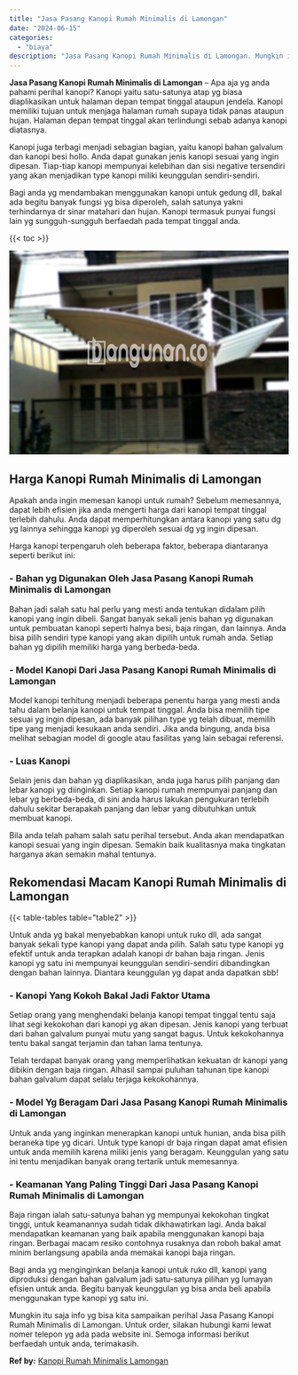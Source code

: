 ```yaml
---
title: "Jasa Pasang Kanopi Rumah Minimalis di Lamongan"
date: "2024-06-15"
categories: 
  - "biaya"
description: "Jasa Pasang Kanopi Rumah Minimalis di Lamongan. Mungkin itu saja info yg bisa kita sampaikan perihal Jasa Pasang Kanopi Rumah Minimalis di Lamongan. Untuk or..."
---
```


**Jasa Pasang Kanopi Rumah Minimalis di Lamongan** – Apa aja yg anda pahami perihal kanopi? Kanopi yaitu satu-satunya atap yg biasa diaplikasikan untuk halaman depan tempat tinggal ataupun jendela. Kanopi memiliki tujuan untuk menjaga halaman rumah supaya tidak panas ataupun hujan. Halaman depan tempat tinggal akan terlindungi sebab adanya kanopi diatasnya.

Kanopi juga terbagi menjadi sebagian bagian, yaitu kanopi bahan galvalum dan kanopi besi hollo. Anda dapat gunakan jenis kanopi sesuai yang ingin dipesan. Tiap-tiap kanopi mempunyai kelebihan dan sisi negative tersendiri yang akan menjadikan type kanopi miliki keunggulan sendiri-sendiri.

Bagi anda yg mendambakan menggunakan kanopi untuk gedung dll, bakal ada begitu banyak fungsi yg bisa diperoleh, salah satunya yakni terhindarnya dr sinar matahari dan hujan. Kanopi termasuk punyai fungsi lain yg sungguh-sungguh berfaedah pada tempat tinggal anda.

{{< toc >}}

![Jasa Pasang Kanopi Rumah Minimalis di Lamongan](/images/harga-kanopi-minimalis-03.png)

## Harga Kanopi Rumah Minimalis di Lamongan

Apakah anda ingin memesan kanopi untuk rumah? Sebelum memesannya, dapat lebih efisien jika anda mengerti harga dari kanopi tempat tinggal terlebih dahulu. Anda dapat memperhitungkan antara kanopi yang satu dg yg lainnya sehingga kanopi yg diperoleh sesuai dg yg ingin dipesan.

Harga kanopi terpengaruh oleh beberapa faktor, beberapa diantaranya seperti berikut ini:

### \- Bahan yg Digunakan Oleh Jasa Pasang Kanopi Rumah Minimalis di Lamongan

Bahan jadi salah satu hal perlu yang mesti anda tentukan didalam pilih kanopi yang ingin dibeli. Sangat banyak sekali jenis bahan yg digunakan untuk pembuatan kanopi seperti halnya besi, baja ringan, dan lainnya. Anda bisa pilih sendiri type kanopi yang akan dipilih untuk rumah anda. Setiap bahan yg dipilih memiliki harga yang berbeda-beda.

### \- Model Kanopi Dari Jasa Pasang Kanopi Rumah Minimalis di Lamongan

Model kanopi terhitung menjadi beberapa penentu harga yang mesti anda tahu dalam belanja kanopi untuk tempat tinggal. Anda bisa memilih tipe sesuai yg ingin dipesan, ada banyak pilihan type yg telah dibuat, memilih tipe yang menjadi kesukaan anda sendiri. Jika anda bingung, anda bisa melihat sebagian model di google atau fasilitas yang lain sebagai referensi.

### \- Luas Kanopi

Selain jenis dan bahan yg diaplikasikan, anda juga harus pilih panjang dan lebar kanopi yg diinginkan. Setiap kanopi rumah mempunyai panjang dan lebar yg berbeda-beda, di sini anda harus lakukan pengukuran terlebih dahulu sekitar berapakah panjang dan lebar yang dibutuhkan untuk membuat kanopi.

Bila anda telah paham salah satu perihal tersebut. Anda akan mendapatkan kanopi sesuai yang ingin dipesan. Semakin baik kualitasnya maka tingkatan harganya akan semakin mahal tentunya.

## Rekomendasi Macam Kanopi Rumah Minimalis di Lamongan

{{< table-tables table="table2" >}}

Untuk anda yg bakal menyebabkan kanopi untuk ruko dll, ada sangat banyak sekali type kanopi yang dapat anda pilih. Salah satu type kanopi yg efektif untuk anda terapkan adalah kanopi dr bahan baja ringan. Jenis kanopi yg satu ini mempunyai keunggulan sendiri-sendiri dibandingkan dengan bahan lainnya. Diantara keunggulan yg dapat anda dapatkan sbb!

### \- Kanopi Yang Kokoh Bakal Jadi Faktor Utama

Setiap orang yang menghendaki belanja kanopi tempat tinggal tentu saja lihat segi kekokohan dari kanopi yg akan dipesan. Jenis kanopi yang terbuat dari bahan galvalum punyai mutu yang sangat bagus. Untuk kekokohannya tentu bakal sangat terjamin dan tahan lama tentunya.

Telah terdapat banyak orang yang memperlihatkan kekuatan dr kanopi yang dibikin dengan baja ringan. Alhasil sampai puluhan tahunan tipe kanopi bahan galvalum dapat selalu terjaga kekokohannya.

### \- Model Yg Beragam Dari Jasa Pasang Kanopi Rumah Minimalis di Lamongan

Untuk anda yang inginkan menerapkan kanopi untuk hunian, anda bisa pilih beraneka tipe yg dicari. Untuk type kanopi dr baja ringan dapat amat efisien untuk anda memilih karena miliki jenis yang beragam. Keunggulan yang satu ini tentu menjadikan banyak orang tertarik untuk memesannya.

### \- Keamanan Yang Paling Tinggi Dari Jasa Pasang Kanopi Rumah Minimalis di Lamongan

Baja ringan ialah satu-satunya bahan yg mempunyai kekokohan tingkat tinggi, untuk keamanannya sudah tidak dikhawatirkan lagi. Anda bakal mendapatkan keamanan yang baik apabila menggunakan kanopi baja ringan. Berbagai macam resiko contohnya rusaknya dan roboh bakal amat minim berlangsung apabila anda memakai kanopi baja ringan.

Bagi anda yg menginginkan belanja kanopi untuk ruko dll, kanopi yang diproduksi dengan bahan galvalum jadi satu-satunya pilihan yg lumayan efisien untuk anda. Begitu banyak keunggulan yg bisa anda beli apabila menggunakan type kanopi yg satu ini.

Mungkin itu saja info yg bisa kita sampaikan perihal Jasa Pasang Kanopi Rumah Minimalis di Lamongan. Untuk order, silakan hubungi kami lewat nomer telepon yg ada pada website ini. Semoga informasi berikut berfaedah untuk anda, terimakasih.

**Ref by:**  [Kanopi Rumah Minimalis Lamongan](https://id.wikipedia.org/wiki/Kanopi)
